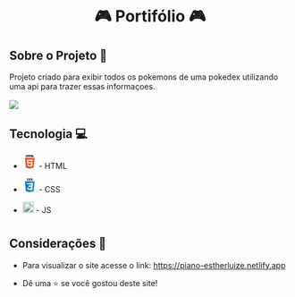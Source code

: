 <h1 align="center"> 🎮 Portifólio 🎮</h1>

## Sobre o Projeto 🚀
Projeto criado para exibir todos os pokemons de uma pokedex utilizando uma api para trazer essas informaçoes. 

<img src = "images/pokedex.png" align="center"/>


## Tecnologia 💻
- <img src="https://raw.githubusercontent.com/devicons/devicon/master/icons/html5/html5-original-wordmark.svg" width="25" height="25" /> - HTML

- <img src="https://raw.githubusercontent.com/devicons/devicon/master/icons/css3/css3-original-wordmark.svg" width="25" height="25"/> - CSS

- <img src="https://cdn.jsdelivr.net/gh/devicons/devicon/icons/javascript/javascript-original.svg" width="20" height="20"/> - JS

#
## Considerações 🚧

- Para visualizar o site acesse o link: https://piano-estherluize.netlify.app
 
- Dê uma ⭐ se você gostou deste site!
